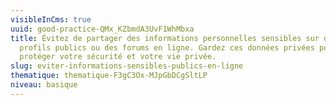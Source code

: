 ```yaml
---
visibleInCms: true
uuid: good-practice-QMx_KZbmdA3UvF1WhMbxa
title: Évitez de partager des informations personnelles sensibles sur des
  profils publics ou des forums en ligne. Gardez ces données privées pour
  protéger votre sécurité et votre vie privée.
slug: eviter-informations-sensibles-publics-en-ligne
thematique: thematique-F3gC3Ox-MJpGbDCgSltLP
niveau: basique
---
```

